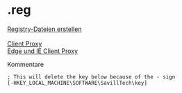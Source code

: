 # .reg


[Registry-Dateien erstellen](https://itler.net/windows-reg-datei-erstellen-so-erstellt-man-registry-dateien/)<br><br>
[Client Proxy](https://support.microsoft.com/de-de/help/819961/how-to-configure-client-proxy-server-settings-by-using-a-registry-file)<br>
[Edge und IE Client Proxy](https://www.windows-faq.de/2016/08/10/proxy-server-einstellungen-per-gpo-korrekt-verteilen/)<br>

Kommentare

`; This will delete the key below because of the - sign`<br>
`[-HKEY_LOCAL_MACHINE\SOFTWARE\SavillTech\key]`
